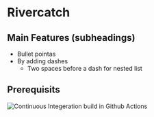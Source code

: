 # Rivercatch 

## Main Features (subheadings)

- Bullet pointas
- By adding dashes
  - Two spaces before a dash for nested list

## Prerequisits 

![Continuous Integeration build in Github Actions](https://github.com/douglowe/python-intermediate-rivercatchment/actions/workflows/main.yml/badge.svg)
